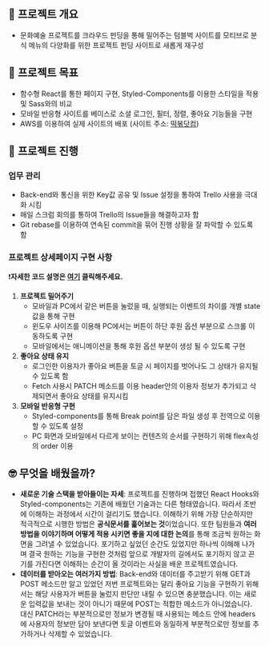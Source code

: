 
## 🧐 프로젝트 개요

- 문화예술 프로젝트를 크라우드 펀딩을 통해 밀어주는 텀블벅 사이트를 모티브로 분식 메뉴의 다양화를 위한 프로젝트 펀딩 사이트로 새롭게 재구성

## 🎯 프로젝트 목표

- 함수형 React를 통한 페이지 구현, Styled-Components를 이용한 스타일을 적용 및 Sass와의 비교
- 모바일 반응형 사이트를 베이스로 소셜 로그인, 필터, 정렬, 좋아요 기능들을 구현
- AWS를 이용하여 실제 사이트의 배포 (사이트 주소: [떡볶닷컴](http://tteokbok.com/))

## 🎉 프로젝트 진행

### 업무 관리

- Back-end와 통신을 위한 Key값 공유 및 Issue 설정을 통하여 Trello 사용을 극대화 시킴
- 매일 스크럼 회의를 통하여 Trello의 Issue들을 해결하고자 함
- Git rebase를 이용하여 연속된 commit을 묶어 진행 상황을 잘 파악할 수 있도록 함

### 프로젝트 상세페이지 구현 사항

❗**자세한 코드 설명은 [여기](https://velog.io/@sgr2134/2%EC%B0%A8-%ED%94%84%EB%A1%9C%EC%A0%9D%ED%8A%B8-%ED%9A%8C%EA%B3%A0%EB%A1%9D-2%EB%B6%80) 클릭해주세요.**

1. **프로젝트 밀어주기**
    - 모바일과 PC에서 같은 버튼을 눌렀을 때, 실행되는 이벤트의 차이를 개별 state값을 통해 구현
    - 윈도우 사이즈를 이용해 PC에서는 버튼이 하단 후원 옵션 부분으로 스크롤 이동하도록 구현
    - 모바일에서는 애니메이션을 통해 후원 옵션 부분이 생성 될 수 있도록 구현
2. **좋아요 상태 유지** 
    - 로그인한 이용자가 좋아요 버튼을 토글 시 페이지를 벗어나도 그 상태가 유지될 수 있도록 함
    - Fetch 사용시 PATCH 메소드를 이용 header안의 이용자 정보가 추가되고 삭제되면서 좋아요 상태를 유지시킴
3. **모바일 반응형 구현**
    - Styled-components를 통해 Break point를 담은 파일 생성 후 전역으로 이용 할 수 있도록 설정
    - PC 화면과 모바일에서 다르게 보이는 컨텐츠의 순서를 구현하기 위해 flex속성의 order 이용

## 🤓 무엇을 배웠을까?

- **새로운 기술 스택을 받아들이는 자세**: 프로젝트를 진행하며 접했던 React Hooks와 Styled-components는 기존에 배웠던 기술과는 다른 형태였습니다. 따라서 초반에 이해하는 과정에서 시간이 걸리기도 했습니다. 이해하기 위해 가장 단순하지만 적극적으로 시행한 방법은 **공식문서를 훑어보는 것**이었습니다. 또한 팀원들과 **여러 방법을 이야기하며 어떻게 적용 시키면 좋을 지에 대한 논의**를 통해 조금씩 원하는 화면을 그려낼 수 있었습니다. 포기하고 싶었던 순간도 있었지만 하나씩 이해해 나가며 결국 원하는 기능을 구현한 것처럼 앞으로 개발자의 길에서도 포기하지 않고 끈기를 가진다면 이해하는 순간이 올 것이라는 사실을 배운 프로젝트였습니다.
- **데이터를 받아오는 여러가지 방법**: Back-end와 데이터를 주고받기 위해 GET과 POST 메소드만 알고 있었던 저번 프로젝트와는 달리 좋아요 기능을 구현하기 위해서는 해당 사용자가 버튼을 눌렀지 판단만 내릴 수 있으면 충분했습니다. 이는 새로운 입력값을 보내는 것이 아니기 때문에 POST는 적합한 메소드가 아니었습니다. 대신 PATCH라는 부분적으로만 정보가 변경될 때 사용되는 메소드 안에 headers에 사용자의 정보만 담아 보낸다면 토글 이벤트와 동일하게 부분적으로만 정보를 추가하거나 삭제할 수 있었습니다.
